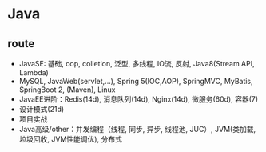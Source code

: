 # Java

## route

* JavaSE: 基础, oop, colletion, 泛型, 多线程, IO流, 反射, Java8(Stream API, Lambda)
* MySQL, JavaWeb(servlet,...), Spring 5(IOC,AOP), SpringMVC, MyBatis, SpringBoot 2, (Maven), Linux
* JavaEE进阶：Redis(14d), 消息队列(14d), Nginx(14d), 微服务(60d), 容器(7)
* 设计模式(21d)
* 项目实战
* Java高级/other：并发编程（线程, 同步, 异步, 线程池, JUC）, JVM(类加载, 垃圾回收, JVM性能调优), 分布式
